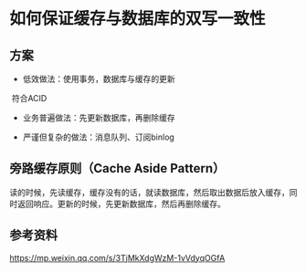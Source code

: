 # 如何保证缓存与数据库的双写一致性

## 方案

- 低效做法：使用事务，数据库与缓存的更新

​    符合ACID

- 业务普遍做法：先更新数据库，再删除缓存

- 严谨但复杂的做法：消息队列、订阅binlog



## 旁路缓存原则（**Cache Aside Pattern**）

读的时候，先读缓存，缓存没有的话，就读数据库，然后取出数据后放入缓存，同时返回响应。更新的时候，先更新数据库，然后再删除缓存。



## 参考资料

https://mp.weixin.qq.com/s/3TjMkXdgWzM-1vVdyqOGfA